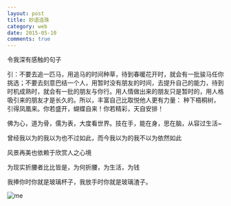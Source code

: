 ```yaml
---
layout: post
title: 妙语连珠
category: web
date: 2015-05-10
comments: true
---
```



令我深有感触的句子

引：不要去追一匹马，用追马的时间种草，待到春暖花开时，就会有一批骏马任你挑选；不要去刻意巴结一个人，用暂时没有朋友的时间，去提升自己的能力，待到时机成熟时，就会有一批的朋友与你行。用人情做出来的朋友只是暂时的，用人格吸引来的朋友才是长久的。所以，丰富自己比取悦他人更有力量：
种下梧桐树，引得凤凰来。你若盛开，蝴蝶自来！你若精彩，天自安排！

佛为心，道为骨，儒为表，大度看世界。技在手，能在身，思在脑，从容过生活~

曾经我以为的我以为也不过如此，而今我以为的我不以为依然如此

风景再美也依赖于欣赏人之心境

为现实折腰者比比皆是，为何折腰，为生活，为钱

我捧你时你就是玻璃杯子，我放手时你就是玻璃渣子。

![me](https://raw.githubusercontent.com/holly-juan/blog/gh-pages/images/me.jpg)





　　　　
